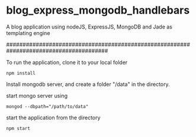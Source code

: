 blog_express_mongodb_handlebars
===============================

A blog application using nodeJS, ExpressJS, MongoDB and Jade as templating engine

#######################################################################################

To run the application, clone it to your local folder

    npm install

Install mongodb server, and create a folder "/data" in the directory.

start mongo server using

	mongod --dbpath="/path/to/data"
    
start the application from the directory

	npm start
